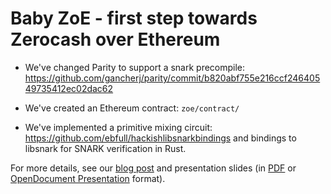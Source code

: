 # Baby ZoE - first step towards Zerocash over Ethereum

* We've changed Parity to support a snark precompile: https://github.com/gancherj/parity/commit/b820abf755e216ccf24640549735412ec02dac62

* We've created an Ethereum contract: `zoe/contract/`

* We've implemented a primitive mixing circuit: https://github.com/ebfull/hackishlibsnarkbindings and bindings to libsnark for SNARK verification in Rust.

For more details, see our [blog post](https://z.cash/blog/zksnarks-in-ethereum.html) and presentation slides (in [PDF](talks/2016-07-27-IC3---SNARKs-for-Ethereum.pdf) or [OpenDocument Presentation](talks/2016-07-27-IC3---SNARKs-for-Ethereum.odp) format).
